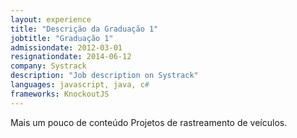 ```yaml
---
layout: experience
title: "Descrição da Graduação 1"
jobtitle: "Graduação 1"
admissiondate: 2012-03-01
resignationdate: 2014-06-12
company: Systrack
description: "Job description on Systrack"
languages: javascript, java, c#
frameworks: KnockoutJS
---
```



Mais um pouco de conteúdo
Projetos de rastreamento de veículos.